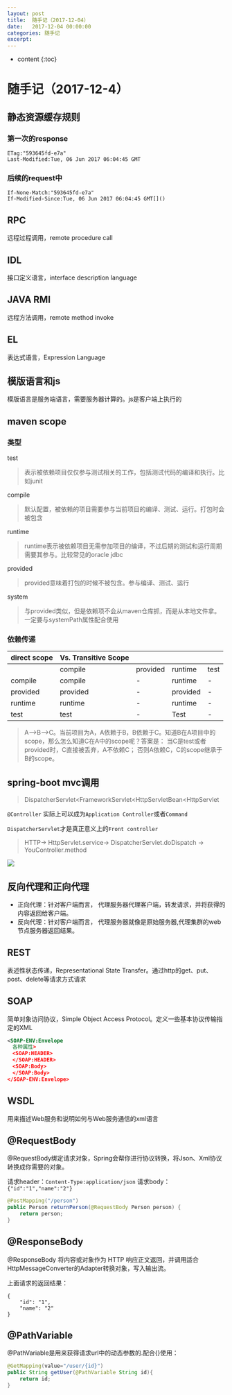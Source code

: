```yaml
---
layout: post
title:  随手记（2017-12-04）
date:   2017-12-04 00:00:00
categories: 随手记
excerpt: 
---
```


* content
{:toc}

# 随手记（2017-12-4）
## 静态资源缓存规则
### 第一次的response

```
ETag:"593645fd-e7a"
Last-Modified:Tue, 06 Jun 2017 06:04:45 GMT
```    
### 后续的request中

```
If-None-Match:"593645fd-e7a"
If-Modified-Since:Tue, 06 Jun 2017 06:04:45 GMT[]()
```   
## RPC
远程过程调用，remote procedure call
## IDL
接口定义语言，interface description language
## JAVA RMI
远程方法调用，remote method invoke
## EL
表达式语言，Expression Language
## 模版语言和js
模版语言是服务端语言，需要服务器计算的。js是客户端上执行的
## maven scope
### 类型
test
>表示被依赖项目仅仅参与测试相关的工作，包括测试代码的编译和执行。比如junit

compile
>默认配置，被依赖的项目需要参与当前项目的编译、测试、运行。打包时会被包含

runtime
>runtime表示被依赖项目无需参加项目的编译，不过后期的测试和运行周期需要其参与。比较常见的oracle jdbc

provided
>provided意味着打包的时候不被包含。参与编译、测试、运行

system
>与provided类似，但是依赖项不会从maven仓库抓，而是从本地文件拿。一定要与systemPath属性配合使用

### 依赖传递

| direct scope | Vs. Transitive Scope |   |   |  |
| --- | --- | --- | --- | --- |
|  | compile | provided | runtime | test |
| compile  | compile | - | runtime | - |
| provided | provided | - | provided | - |
| runtime | runtime | - | runtime | - |
| test | test | - | Test | - |
>A–>B–>C。当前项目为A，A依赖于B，B依赖于C。知道B在A项目中的scope，那么怎么知道C在A中的scope呢？答案是： 
当C是test或者provided时，C直接被丢弃，A不依赖C； 
否则A依赖C，C的scope继承于B的scope。

## spring-boot mvc调用
>DispatcherServlet<FrameworkServlet<HttpServletBean<HttpServlet

`@Controller` 实际上可以成为`Application Controller`或者`Command`

`DispatcherServlet`才是真正意义上的`Front controller`

>HTTP-> HttpServlet.service-> DispatcherServlet.doDispatch -> YouController.method

![](media/15120572650298/15124910442741.jpg)
## 反向代理和正向代理
* 正向代理：针对客户端而言， 代理服务器代理客户端，转发请求，并将获得的内容返回给客户端。
* 反向代理：针对客户端而言， 代理服务器就像是原始服务器,代理集群的web节点服务器返回结果。

## REST
表述性状态传递，Representational State Transfer。通过http的get、put、post、delete等请求方式请求
## SOAP
简单对象访问协议，Simple Object Access Protocol。定义一些基本协议传输指定的XML

```XML
<SOAP-ENV:Envelope
　各种属性>
　<SOAP:HEADER>
　</SOAP:HEADER>
　<SOAP:Body>
　</SOAP:Body>
</SOAP-ENV:Envelope>
```
## WSDL
用来描述Web服务和说明如何与Web服务通信的xml语言


## @RequestBody
@RequestBody绑定请求对象，Spring会帮你进行协议转换，将Json、Xml协议转换成你需要的对象。

请求header：`Content-Type:application/json`
请求body：`{"id":"1","name":"2"}`

```java
@PostMapping("/person")
public Person returnPerson(@RequestBody Person person) {
    return person;
}
```
## @ResponseBody
@ResponseBody 将内容或对象作为 HTTP 响应正文返回，并调用适合HttpMessageConverter的Adapter转换对象，写入输出流。

上面请求的返回结果：

```
{
    "id": "1",
    "name": "2"
}
```
## @PathVariable
@PathVariable是用来获得请求url中的动态参数的.配合{}使用：

```java
@GetMapping(value="/user/{id}")
public String getUser(@PathVariable String id){
    return id;
}
```









